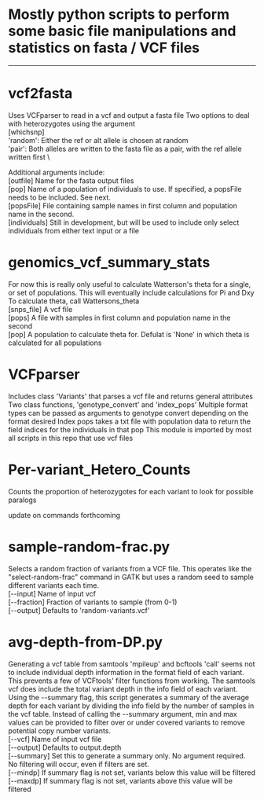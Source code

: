 # Mostly python scripts to perform some basic file manipulations and statistics on fasta / VCF files
--------------------------------
# vcf2fasta
Uses VCFparser to read in a vcf and output a fasta file
Two options to deal with heterozygotes using the argument \
[whichsnp] \
'random': Either the ref or alt allele is chosen at random \
'pair': Both alleles are written to the fasta file as a pair, with the ref allele written first \

Additional arguments include: \
[outfile] Name for the fasta output files \
[pop] Name of a population of individuals to use. If specified, a popsFile needs to be included. See next. \
[popsFile] File containing sample names in first column and population name in the second. \
[individuals] Still in development, but will be used to include only select individuals from either text input or a file

# genomics_vcf_summary_stats
For now this is really only useful to calculate Watterson's theta for a single, or set of populations. This will eventually include calculations for Pi and Dxy
To calculate theta, call Wattersons_theta \
[snps_file] A vcf file \
[pops] A file with samples in first column and population name in the second \
[pop] A population to calculate theta for. Defulat is 'None' in which theta is calculated for all populations

# VCFparser
Includes class 'Variants' that parses a vcf file and returns general attributes \
Two class functions, 'genotype_convert' and 'index_pops'
Multiple format types can be passed as arguments to genotype convert depending on the format desired
Index pops takes a txt file with population data to return the field indices for the individuals in that pop
This module is imported by most all scripts in this repo that use vcf files

# Per-variant_Hetero_Counts
Counts the proportion of heterozygotes for each variant to look for possible paralogs

update on commands forthcoming

# sample-random-frac.py
Selects a random fraction of variants from a VCF file. This operates like the "select-random-frac"
command in GATK but uses a random seed to sample different variants each time. \
[--input] Name of input vcf \
[--fraction] Fraction of variants to sample (from 0-1) \
[--output] Defaults to 'random-variants.vcf'

# avg-depth-from-DP.py
Generating a vcf table from samtools 'mpileup' and bcftools 'call' seems not to
include individual depth information in the format field of each variant. This
prevents a few of VCFtools' filter functions from working. The samtools vcf does
include the total variant depth in the info field of each variant. Using the
--summary flag, this script generates a summary of the average depth for each variant by dividing the info field by the number of samples in the vcf table.
Instead of calling the --summary argument, min and max values can be provided
to filter over or under covered variants to remove potential copy number
variants. \
[--vcf] Name of input vcf file \
[--output] Defaults to output.depth \
[--summary] Set this to generate a summary only. No argument required. No
filtering will occur, even if filters are set. \
[--mindp] If summary flag is not set, variants below this value will be filtered \
[--maxdp] If summary flag is not set, variants above this value will be filtered
